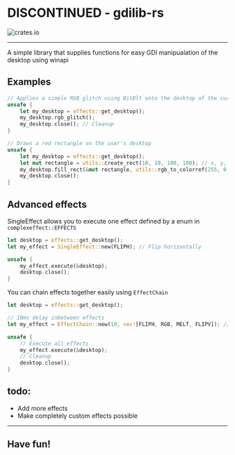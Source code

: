 # DISCONTINUED - gdilib-rs

![crates.io](https://img.shields.io/crates/v/gdilib-rs.svg)

--------

A simple library that supplies functions for easy GDI manipualation of the desktop
using winapi

## Examples
```rust
// Applies a simple RGB glitch using BitBlt onto the desktop of the current user
unsafe {
    let my_desktop = effects::get_desktop();
    my_desktop.rgb_glitch();
    my_desktop.close(); // Cleanup
}
```

```rust
// Draws a red rectangle on the user's desktop
unsafe {
    let my_desktop = effects::get_desktop();
    let mut rectangle = utils::create_rect(10, 10, 100, 100); // x, y, width, height
    my_desktop.fill_rect(&mut rectangle, utils::rgb_to_colorref(255, 0, 0));
    my_desktop.close();
}
```

## Advanced effects

SingleEffect allows you to execute one effect defined by a enum in ```complexeffect::EFFECTS```

```rust
let desktop = effects::get_desktop();
let my_effect = SingleEffect::new(FLIPH); // Flip horizontally

unsafe {
    my_effect.execute(&desktop);
    desktop.close();
}
```

You can chain effects together easily using ```EffectChain```

```rust
let desktop = effects::get_desktop();

// 10ms delay inbetween effects
let my_effect = EffectChain::new(10, vec![FLIPH, RGB, MELT, FLIPV]); // Easily chain effects together

unsafe {
    // Execute all effects
    my_effect.execute(&desktop);
    // Cleanup
    desktop.close();
}
```

## todo:
- Add more effects
- Make completely custom effects possible

-----------------

## Have fun!
